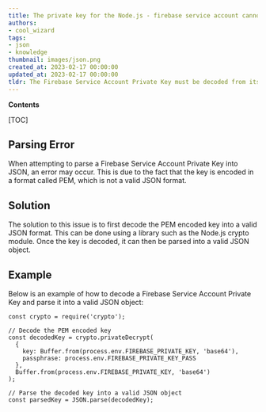 ```yaml
---
title: The private key for the Node.js - firebase service account cannot be processed
authors:
- cool_wizard
tags:
- json
- knowledge
thumbnail: images/json.png
created_at: 2023-02-17 00:00:00
updated_at: 2023-02-17 00:00:00
tldr: The Firebase Service Account Private Key must be decoded from its base64 string format before it can be parsed as JSON.
---
```


**Contents**

[TOC]

## Parsing Error

When attempting to parse a Firebase Service Account Private Key into JSON, an error may occur. This is due to the fact that the key is encoded in a format called PEM, which is not a valid JSON format.

## Solution

The solution to this issue is to first decode the PEM encoded key into a valid JSON format. This can be done using a library such as the Node.js crypto module. Once the key is decoded, it can then be parsed into a valid JSON object.

## Example

Below is an example of how to decode a Firebase Service Account Private Key and parse it into a valid JSON object:

```
const crypto = require('crypto');

// Decode the PEM encoded key
const decodedKey = crypto.privateDecrypt(
  {
    key: Buffer.from(process.env.FIREBASE_PRIVATE_KEY, 'base64'),
    passphrase: process.env.FIREBASE_PRIVATE_KEY_PASS
  },
  Buffer.from(process.env.FIREBASE_PRIVATE_KEY, 'base64')
);

// Parse the decoded key into a valid JSON object
const parsedKey = JSON.parse(decodedKey);
```
